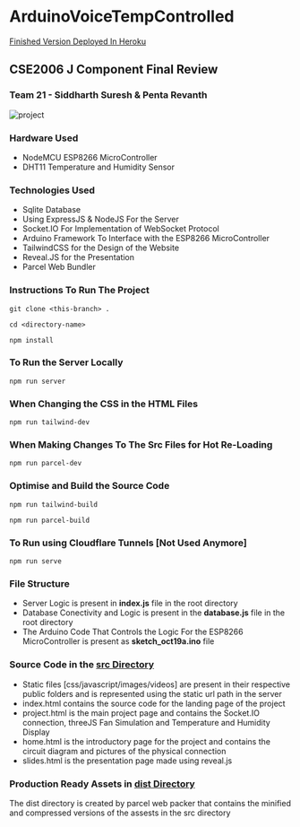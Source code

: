 # ArduinoVoiceTempControlled
[Finished Version Deployed In Heroku](https://cse2006-team21.herokuapp.com/)
## CSE2006 J Component Final Review
### Team 21 - Siddharth Suresh & Penta Revanth

![project](https://user-images.githubusercontent.com/83594610/196259571-8f3a4da7-60aa-4d9f-a246-8993566130e2.png)

### Hardware Used
* NodeMCU ESP8266 MicroController
* DHT11 Temperature and Humidity Sensor

### Technologies Used
* Sqlite Database
* Using ExpressJS & NodeJS For the Server
* Socket.IO For Implementation of WebSocket Protocol
* Arduino Framework To Interface with the ESP8266 MicroController
* TailwindCSS for the Design of the Website
* Reveal.JS for the Presentation
* Parcel Web Bundler

### Instructions To Run The Project

```
git clone <this-branch> .
```
```
cd <directory-name>
```
```
npm install
```

### To Run the Server Locally
```
npm run server
```

### When Changing the CSS in the HTML Files
```
npm run tailwind-dev
```
### When Making Changes To The Src Files for Hot Re-Loading
```
npm run parcel-dev
```

### Optimise and Build the Source Code
```
npm run tailwind-build
```
```
npm run parcel-build
```

### To Run using Cloudflare Tunnels [Not Used Anymore]
```
npm run serve
```

### File Structure
* Server Logic is present in **index.js** file in the root directory
* Database Conectivity and Logic is present in the **database.js** file in the root directory
* The Arduino Code That Controls the Logic For the ESP8266 MicroController is present as **sketch_oct19a.ino** file

### Source Code in the [src Directory](https://github.com/siddhsuresh/ArduinoVoiceTempControlled/tree/main/src)
* Static files [css/javascript/images/videos] are present in their respective public folders and is represented using the static url path in the server
* index.html contains the source code for the landing page of the project
* project.html is the main project page and contains the Socket.IO connection, threeJS Fan Simulation and Temperature and Humidity Display
* home.html is the introductory page for the project and contains the circuit diagram and pictures of the physical connection
* slides.html is the presentation page made using reveal.js 

### Production Ready Assets in [dist Directory](https://github.com/siddhsuresh/ArduinoVoiceTempControlled/tree/main/dist)
The dist directory is created by parcel web packer that contains the minified and compressed versions of the assests in the src directory 

